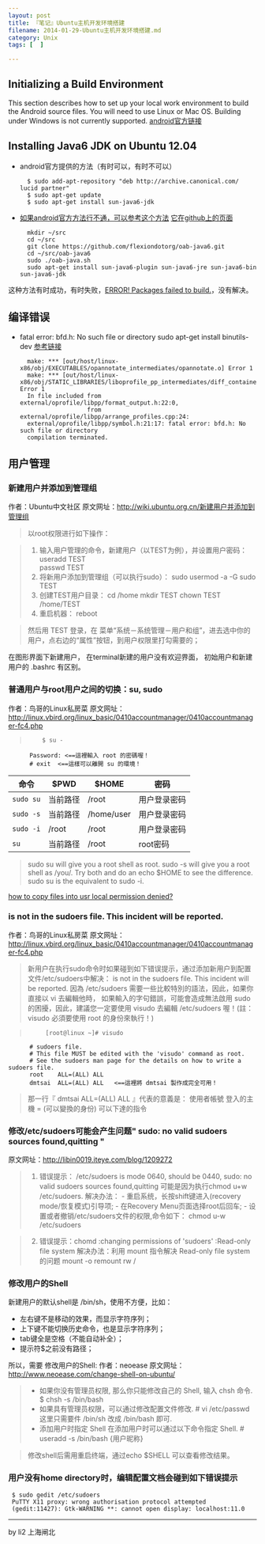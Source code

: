 ```yaml
---
layout: post
title: 『笔记』Ubuntu主机开发环境搭建
filename: 2014-01-29-Ubuntu主机开发环境搭建.md
category: Unix
tags: [  ]

---
```


## Initializing a Build Environment

This section describes how to set up your local work environment to build the Android source files. You will need to use Linux or Mac OS. Building under Windows is not currently supported.
[android官方链接](http://source.android.com/source/initializing.html)

<!-- more -->

## Installing Java6 JDK on Ubuntu 12.04

- android官方提供的方法（有时可以，有时不可以）

        $ sudo add-apt-repository "deb http://archive.canonical.com/ lucid partner"
        $ sudo apt-get update
        $ sudo apt-get install sun-java6-jdk

- [如果android官方方法行不通，可以参考这个方法](http://www.gaggl.com/2012/04/installing-java6-jdk-on-ubuntu-12-04/)
[它在github上的页面](https://github.com/flexiondotorg/oab-java6/tree/master)

        mkdir ~/src
        cd ~/src
        git clone https://github.com/flexiondotorg/oab-java6.git
        cd ~/src/oab-java6
        sudo ./oab-java.sh
        sudo apt-get install sun-java6-plugin sun-java6-jre sun-java6-bin sun-java6-jdk
这种方法有时成功，有时失败，[ERROR! Packages failed to build.](https://github.com/flexiondotorg/oab-java6/issues/91)，没有解决。

## 编译错误

- fatal error: bfd.h: No such file or directory
sudo apt-get install binutils-dev
[参考链接](http://blog.csdn.net/dayancn/article/details/12834849)

        make: *** [out/host/linux-x86/obj/EXECUTABLES/opannotate_intermediates/opannotate.o] Error 1
        make: *** [out/host/linux-x86/obj/STATIC_LIBRARIES/liboprofile_pp_intermediates/diff_container.o] Error 1
        In file included from external/oprofile/libpp/format_output.h:22:0,
                         from external/oprofile/libpp/arrange_profiles.cpp:24:
        external/oprofile/libpp/symbol.h:21:17: fatal error: bfd.h: No such file or directory
        compilation terminated.

## 用户管理

### 新建用户并添加到管理组
作者：Ubuntu中文社区
原文网址：http://wiki.ubuntu.org.cn/新建用户并添加到管理组
 
> 以root权限进行如下操作：
 
> 1. 输入用户管理的命令，新建用户（以TEST为例），并设置用户密码：
          useradd TEST   
          passwd TEST
> 2. 将新用户添加到管理组（可以执行sudo）：
          sudo usermod -a -G sudo  TEST
> 3. 创建TEST用户目录：
          cd /home
          mkdir TEST
          chown TEST /home/TEST
> 4. 重启机器：
          reboot
 
> 然后用 TEST 登录，在 菜单“系统－系统管理－用户和组”，进去选中你的用户，点右边的“属性”按钮，到用户权限里打勾需要的；
 
 
在图形界面下新建用户，
在terminal新建的用户没有欢迎界面，
初始用户和新建用户的 .bashrc 有区别。

### 普通用户与root用户之间的切换：su, sudo
作者：鸟哥的Linux私房菜
原文网址：http://linux.vbird.org/linux_basic/0410accountmanager/0410accountmanager-fc4.php
 
>         $ su -
          Password: <==這裡輸入 root 的密碼喔！
          # exit  <==這樣可以離開 su 的環境！
 
 
| 命令       | $PWD         | $HOME       | 密码          |
|------------|--------------|-------------|---------------|
| `sudo su`  | 当前路径     | /root       | 用户登录密码  |
| `sudo -s`  | 当前路径     | /home/user  | 用户登录密码  |
| `sudo -i`  | /root        | /root       | 用户登录密码  |
| `su`       | 当前路径     | /root       | root密码      |
 
> sudo su will give you a root shell as root.
sudo -s will give you a root shell as /you/. Try both and do an echo $HOME to see the difference.
sudo su is the equivalent to sudo -i.
 
[how to copy files into usr local permission denied?](http://askubuntu.com/questions/24952/how-to-copy-files-into-usr-local-permission-denied)

###  is not in the sudoers file. This incident will be reported.
作者：鸟哥的Linux私房菜
原文网址：http://linux.vbird.org/linux_basic/0410accountmanager/0410accountmanager-fc4.php
 
> 新用户在执行sudo命令时如果碰到如下错误提示，通过添加新用户到配置文件/etc/sudoers中解决：
is not in the sudoers file. This incident will be reported.
因為 /etc/sudoers 需要一些比較特別的語法，因此，如果你直接以 vi 去編輯他時， 如果輸入的字句錯誤，可能會造成無法啟用 sudo 的困擾，因此，建議您一定要使用 visudo 去編輯 /etc/sudoers 喔！(註： visudo 必須要使用 root 的身份來執行！)
 
>          [root@linux ~]# visudo
          # sudoers file.
          # This file MUST be edited with the 'visudo' command as root.
          # See the sudoers man page for the details on how to write a sudoers file.
          root    ALL=(ALL) ALL
          dmtsai  ALL=(ALL) ALL   <==這裡將 dmtsai 製作成完全可用！
 
> 那一行『 dmtsai ALL=(ALL) ALL 』代表的意義是：
    使用者帳號  登入的主機 = (可以變換的身份)  可以下達的指令
 
### 修改/etc/sudoers可能会产生问题" sudo: no valid sudoers sources found,quitting "
原文网址：http://libin0019.iteye.com/blog/1209272
 
> 1. 错误提示： /etc/sudoers is mode 0640, should be 0440,  sudo: no valid sudoers sources found,quitting
可能是因为执行chmod u+w /etc/sudoers.  解决办法：
     - 重启系统，长按shift键进入(recovery mode/恢复模式)引导项;
     - 在Recovery Menu页面选择root后回车;
     - 设置或者撤销/etc/sudoers文件的权限,命令如下：
               chmod u-w /etc/sudoers
 
> 2. 错误提示：chomd :changing permissions of 'sudoers' :Read-only file system
解决办法：利用 mount 指令解决 Read-only file system的问题
          mount -o remount rw /
 
### 修改用户的Shell
新建用户的默认shell是 /bin/sh，使用不方便，比如：
 
- 左右键不是移动的效果，而显示字符序列；
- 上下键不能切换历史命令，也是显示字符序列；
- tab键全是空格（不能自动补全）；
- 提示符$之前没有路径；

所以，需要 修改用户的Shell:
作者：neoease
原文网址：http://www.neoease.com/change-shell-on-ubuntu/
 
> - 如果你没有管理员权限, 那么你只能修改自己的 Shell, 输入 chsh 命令.
          $ chsh -s /bin/bash
> - 如果具有管理员权限，可以通过修改配置文件修改.
          # vi /etc/passwd
这里只需要件 /bin/sh 改成 /bin/bash 即可.
> - 添加用户时指定 Shell
在添加用户时可以通过以下命令指定 Shell.
          # useradd -s /bin/bash {用户昵称}
 
> 修改shell后需用重启终端，通过echo $SHELL 可以查看修改结果。
 
 
### 用户没有home directory时，编辑配置文档会碰到如下错误提示
 
     $ sudo gedit /etc/sudoers
     PuTTY X11 proxy: wrong authorisation protocol attempted
     (gedit:11427): Gtk-WARNING **: cannot open display: localhost:11.0

------
by li2 上海闸北

